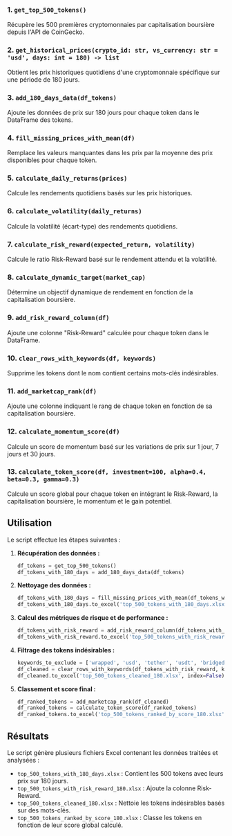 
### 1. `get_top_500_tokens()`

Récupère les 500 premières cryptomonnaies par capitalisation boursière depuis l'API de CoinGecko.

### 2. `get_historical_prices(crypto_id: str, vs_currency: str = 'usd', days: int = 180) -> list`

Obtient les prix historiques quotidiens d'une cryptomonnaie spécifique sur une période de 180 jours.

### 3. `add_180_days_data(df_tokens)`

Ajoute les données de prix sur 180 jours pour chaque token dans le DataFrame des tokens.

### 4. `fill_missing_prices_with_mean(df)`

Remplace les valeurs manquantes dans les prix par la moyenne des prix disponibles pour chaque token.

### 5. `calculate_daily_returns(prices)`

Calcule les rendements quotidiens basés sur les prix historiques.

### 6. `calculate_volatility(daily_returns)`

Calcule la volatilité (écart-type) des rendements quotidiens.

### 7. `calculate_risk_reward(expected_return, volatility)`

Calcule le ratio Risk-Reward basé sur le rendement attendu et la volatilité.

### 8. `calculate_dynamic_target(market_cap)`

Détermine un objectif dynamique de rendement en fonction de la capitalisation boursière.

### 9. `add_risk_reward_column(df)`

Ajoute une colonne "Risk-Reward" calculée pour chaque token dans le DataFrame.

### 10. `clear_rows_with_keywords(df, keywords)`

Supprime les tokens dont le nom contient certains mots-clés indésirables.

### 11. `add_marketcap_rank(df)`

Ajoute une colonne indiquant le rang de chaque token en fonction de sa capitalisation boursière.

### 12. `calculate_momentum_score(df)`

Calcule un score de momentum basé sur les variations de prix sur 1 jour, 7 jours et 30 jours.

### 13. `calculate_token_score(df, investment=100, alpha=0.4, beta=0.3, gamma=0.3)`

Calcule un score global pour chaque token en intégrant le Risk-Reward, la capitalisation boursière, le momentum et le gain potentiel.

## Utilisation

Le script effectue les étapes suivantes :

1. **Récupération des données :**

   ```python
   df_tokens = get_top_500_tokens()
   df_tokens_with_180_days = add_180_days_data(df_tokens)
   ```

2. **Nettoyage des données :**

   ```python
   df_tokens_with_180_days = fill_missing_prices_with_mean(df_tokens_with_180_days)
   df_tokens_with_180_days.to_excel('top_500_tokens_with_180_days.xlsx', index=False)
   ```

3. **Calcul des métriques de risque et de performance :**

   ```python
   df_tokens_with_risk_reward = add_risk_reward_column(df_tokens_with_180_days)
   df_tokens_with_risk_reward.to_excel('top_500_tokens_with_risk_reward_180.xlsx', index=False)
   ```

4. **Filtrage des tokens indésirables :**

   ```python
   keywords_to_exclude = ['wrapped', 'usd', 'tether', 'usdt', 'bridged', 'staked', 'weth', 'wbtc', 'btc']
   df_cleaned = clear_rows_with_keywords(df_tokens_with_risk_reward, keywords_to_exclude)
   df_cleaned.to_excel('top_500_tokens_cleaned_180.xlsx', index=False)
   ```

5. **Classement et score final :**

   ```python
   df_ranked_tokens = add_marketcap_rank(df_cleaned)
   df_ranked_tokens = calculate_token_score(df_ranked_tokens)
   df_ranked_tokens.to_excel('top_500_tokens_ranked_by_score_180.xlsx', index=False)
   ```

## Résultats

Le script génère plusieurs fichiers Excel contenant les données traitées et analysées :

- `top_500_tokens_with_180_days.xlsx` : Contient les 500 tokens avec leurs prix sur 180 jours.
- `top_500_tokens_with_risk_reward_180.xlsx` : Ajoute la colonne Risk-Reward.
- `top_500_tokens_cleaned_180.xlsx` : Nettoie les tokens indésirables basés sur des mots-clés.
- `top_500_tokens_ranked_by_score_180.xlsx` : Classe les tokens en fonction de leur score global calculé.
